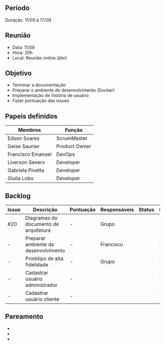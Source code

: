 ## Período
Duração: 11/09 à 17/09


## Reunião
* Data: 11/09
* Hora: 20h
* Local: Reunião online (jitsi)


## Objetivo
* Terminar a documentação
* Preparar o ambiente de desenvolvimento (Docker)
* Implementação de história de usuário 
* Fazer pontuação das issues


## Papeis definidos
| Membros  |  Função  |
| ------------------- | ------------------- |
|  Edson Soares |  ScrumMaster |
|  Geise Saunier |  Product Owner |
|  Francisco Emanoel |  DevOps |
|  Liverson Severo |  Developer |
|  Gabriela Pivetta |  Developer |
|  Giulia Lobo |  Developer |


## Backlog
| Issue | Descrição | Pontuação | Responsáveis | Status | Prioridade |
| ------------------- | ------------------- | ------------------- | ------------------- | ------------------- |------------------- | 
| #20 |  Diagramas do documento de arquitetura  |  - | Grupo  |  | 1
| -  |  Preparar ambiente de desenvolvimento | -  | Francisco  |  | 1
| -  | Protótipo de alta fidelidade  |  - | Grupo  |  | 1
| -  |  Cadastrar usuário administrador |  - |   |  | 2
| -  | Cadastrar usuário cliente  | -  |   |  | 2 |


## Pareamento
- 
- 
- 
